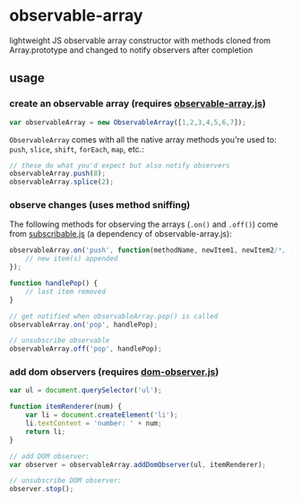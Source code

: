 # observable-array
lightweight JS observable array constructor with methods cloned from Array.prototype and changed to notify observers after completion


## usage

### create an observable array (requires [observable-array.js](observable-array.js))

```js
var observableArray = new ObservableArray([1,2,3,4,5,6,7]);
```

`ObservableArray` comes with all the native array methods you're used to: `push`, `slice`, `shift`, `forEach`, `map`, etc.:

```js
// these do what you'd expect but also notify observers
observableArray.push(8);
observableArray.splice(2);
```


### observe changes (uses method sniffing)

The following methods for observing the arrays (`.on()` and `.off()`) come from [subscribable.js](https://github.com/Daniel-Hug/subscribable.js) (a dependency of observable-array.js):

```js
observableArray.on('push', function(methodName, newItem1, newItem2/*, ...*/) {
	// new item(s) appended
});
```

```js
function handlePop() {
	// last item removed
}

// get notified when observableArray.pop() is called
observableArray.on('pop', handlePop);

// unsubscribe observable
observableArray.off('pop', handlePop);
```


### add dom observers (requires [dom-observer.js](dom-observer.js))

```js
var ul = document.querySelector('ul');

function itemRenderer(num) {
	var li = document.createElement('li');
	li.textContent = 'number: ' + num;
	return li;
}

// add DOM observer:
var observer = observableArray.addDomObserver(ul, itemRenderer);

// unsubscribe DOM observer:
observer.stop();
```
